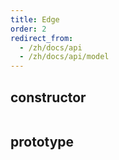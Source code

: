 ```yaml
---
title: Edge 
order: 2
redirect_from:
  - /zh/docs/api
  - /zh/docs/api/model
---
```


## constructor

```ts
```

## prototype
